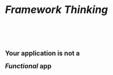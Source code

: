 <h1 style="font-size: 240%"><em>Framework Thinking</em></h1>
<br><br><br>
<h2 style="line-height: 2">Your application is not a<br> <em>Functional</em> app</h2>
<br><br><br><br><br>

